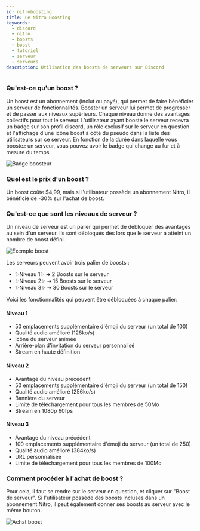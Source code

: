 ```yaml
---
id: nitroboosting
title: Le Nitro Boosting
keywords:
  - discord
  - nitro
  - boosts
  - boost
  - tutoriel
  - serveur
  - serveurs
description: Utilisation des boosts de serveurs sur Discord
---
```


### Qu'est-ce qu'un boost ?
Un boost est un abonnement (inclut ou payé), qui permet de faire bénéficier un serveur de fonctionnalités. Booster un serveur lui permet de progresser et de passer aux niveaux supérieurs. Chaque niveau donne des avantages collectifs pour tout le serveur. L'utilisateur ayant boosté le serveur recevra un badge sur son profil discord, un rôle exclusif sur le serveur en question et l'affichage d'une icône boost à côté du pseudo dans la liste des utilisateurs sur ce serveur. En fonction de la durée dans laquelle vous boostez un serveur, vous pouvez avoir le badge qui change au fur et à mesure du temps.

![Badge boosteur](https://i.discord.fr/gkk.png)

### Quel est le prix d'un boost ?
Un boost coûte $4,99, mais si l'utilisateur possède un abonnement Nitro, il bénéficie de -30% sur l'achat de boost.

### Qu'est-ce que sont les niveaux de serveur ?
Un niveau de serveur est un palier qui permet de débloquer des avantages au sein d'un serveur. Ils sont débloqués dès lors que le serveur a atteint un nombre de boost défini.

![Exemple boost](https://i.discord.fr/fda.png)

Les serveurs peuvent avoir trois palier de boosts :
* ✨Niveau 1✨ ➜ 2 Boosts sur le serveur
* ✨Niveau 2✨ ➜ 15 Boosts sur le serveur
* ✨Niveau 3✨ ➜ 30 Boosts sur le serveur

Voici les fonctionnalités qui peuvent être débloquées à chaque palier:

#### Niveau 1
* 50 emplacements supplémentaire d'émoji du serveur (un total de 100)
* Qualité audio amélioré (128ko/s)
* Icône du serveur animée
* Arrière-plan d'invitation du serveur personnalisé
* Stream en haute définition

#### Niveau 2
* Avantage du niveau précédent
* 50 emplacements supplémentaire d'émoji du serveur (un total de 150)
* Qualité audio amélioré (256ko/s)
* Bannière du serveur
* Limite de téléchargement pour tous les membres de 50Mo
* Stream en 1080p 60fps

#### Niveau 3
* Avantage du niveau précédent
* 100 emplacements supplémentaire d'émoji du serveur (un total de 250)
* Qualité audio amélioré (384ko/s)
* URL personnalisée
* Limite de téléchargement pour tous les membres de 100Mo

### Comment procéder à l'achat de boost ?
Pour cela, il faut se rendre sur le serveur en question, et cliquer sur "Boost de serveur". Si l'utilisateur possède des boosts incluses dans un abonnement Nitro, il peut également donner ses boosts au serveur avec le même bouton.

![Achat boost](https://i.discord.fr/Qel.gif)
